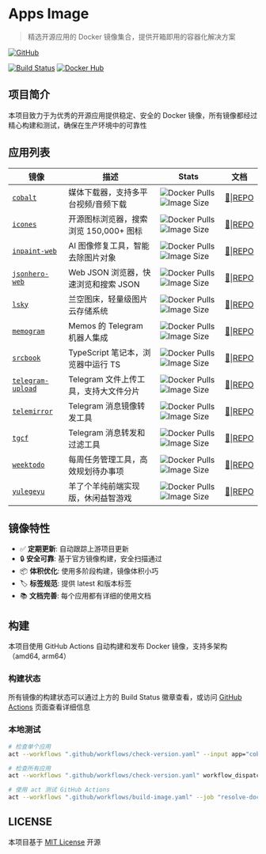 # Apps Image

> 精选开源应用的 Docker 镜像集合，提供开箱即用的容器化解决方案

[![GitHub](https://img.shields.io/github/license/aliuq/apps-image)](https://github.com/aliuq/apps-image/blob/master/LICENSE)
<!-- [![GitHub Stars](https://img.shields.io/github/stars/aliuq/apps-image)](https://github.com/aliuq/apps-image) -->
[![Build Status](https://img.shields.io/github/actions/workflow/status/aliuq/apps-image/build-image.yaml)](https://github.com/aliuq/apps-image/actions)
[![Docker Hub](https://img.shields.io/badge/Docker%20Hub-aliuq-blue)](https://hub.docker.com/u/aliuq)

## 项目简介

本项目致力于为优秀的开源应用提供稳定、安全的 Docker 镜像，所有镜像都经过精心构建和测试，确保在生产环境中的可靠性

## 应用列表

| 镜像 | 描述 | Stats | 文档 |
|------|------|-------|------|
| [`cobalt`](https://hub.docker.com/r/aliuq/cobalt) | 媒体下载器，支持多平台视频/音频下载 | ![Docker Pulls](https://img.shields.io/docker/pulls/aliuq/cobalt?label=docker) ![Image Size](https://img.shields.io/docker/image-size/aliuq/cobalt?label=image) | [📖](./apps/cobalt/README.md)\|[REPO](https://github.com/imputnet/cobalt) |
| [`icones`](https://hub.docker.com/r/aliuq/icones) | 开源图标浏览器，搜索浏览 150,000+ 图标 | ![Docker Pulls](https://img.shields.io/docker/pulls/aliuq/icones?label=docker) ![Image Size](https://img.shields.io/docker/image-size/aliuq/icones?label=image) | [📖](./apps/icones/README.md)\|[REPO](https://github.com/antfu-collective/icones) |
| [`inpaint-web`](https://hub.docker.com/r/aliuq/inpaint-web) | AI 图像修复工具，智能去除图片对象 | ![Docker Pulls](https://img.shields.io/docker/pulls/aliuq/inpaint-web?label=docker) ![Image Size](https://img.shields.io/docker/image-size/aliuq/inpaint-web?label=image) | [📖](./apps/inpaint-web/README.md)\|[REPO](https://github.com/lxfater/inpaint-web) |
| [`jsonhero-web`](https://hub.docker.com/r/aliuq/jsonhero-web) | Web JSON 浏览器，快速浏览和搜索 JSON | ![Docker Pulls](https://img.shields.io/docker/pulls/aliuq/jsonhero-web?label=docker) ![Image Size](https://img.shields.io/docker/image-size/aliuq/jsonhero-web?label=image) | [📖](./apps/jsonhero-web/README.md)\|[REPO](https://github.com/triggerdotdev/jsonhero-web) |
| [`lsky`](https://hub.docker.com/r/aliuq/lsky) | 兰空图床，轻量级图片云存储系统 | ![Docker Pulls](https://img.shields.io/docker/pulls/aliuq/lsky?label=docker) ![Image Size](https://img.shields.io/docker/image-size/aliuq/lsky?label=image) | [📖](./apps/lsky/README.md)\|[REPO](https://github.com/lsky-org/lsky-pro) |
| [`memogram`](https://hub.docker.com/r/aliuq/memogram) | Memos 的 Telegram 机器人集成 | ![Docker Pulls](https://img.shields.io/docker/pulls/aliuq/memogram?label=docker) ![Image Size](https://img.shields.io/docker/image-size/aliuq/memogram?label=image) | [📖](./apps/memogram/README.md)\|[REPO](https://github.com/usememos/memogram) |
| [`srcbook`](https://hub.docker.com/r/aliuq/srcbook) | TypeScript 笔记本，浏览器中运行 TS | ![Docker Pulls](https://img.shields.io/docker/pulls/aliuq/srcbook?label=docker) ![Image Size](https://img.shields.io/docker/image-size/aliuq/srcbook?label=image) | [📖](./apps/srcbook/README.md)\|[REPO](https://github.com/srcbookdev/srcbook) |
| [`telegram-upload`](https://hub.docker.com/r/aliuq/telegram-upload) | Telegram 文件上传工具，支持大文件分片 | ![Docker Pulls](https://img.shields.io/docker/pulls/aliuq/telegram-upload?label=docker) ![Image Size](https://img.shields.io/docker/image-size/aliuq/telegram-upload?label=image) | [📖](./apps/telegram-upload/README.md)\|[REPO](https://github.com/Nekmo/telegram-upload) |
| [`telemirror`](https://hub.docker.com/r/aliuq/telemirror) | Telegram 消息镜像转发工具 | ![Docker Pulls](https://img.shields.io/docker/pulls/aliuq/telemirror?label=docker) ![Image Size](https://img.shields.io/docker/image-size/aliuq/telemirror?label=image) | [📖](./apps/telemirror/README.md)\|[REPO](https://github.com/khoben/telemirror) |
| [`tgcf`](https://hub.docker.com/r/aliuq/tgcf) | Telegram 消息转发和过滤工具 | ![Docker Pulls](https://img.shields.io/docker/pulls/aliuq/tgcf?label=docker) ![Image Size](https://img.shields.io/docker/image-size/aliuq/tgcf?label=image) | [📖](./apps/tgcf/README.md)\|[REPO](https://github.com/aahnik/tgcf) |
| [`weektodo`](https://hub.docker.com/r/aliuq/weektodo) | 每周任务管理工具，高效规划待办事项 | ![Docker Pulls](https://img.shields.io/docker/pulls/aliuq/weektodo?label=docker) ![Image Size](https://img.shields.io/docker/image-size/aliuq/weektodo?label=image) | [📖](./apps/weektodo/README.md)\|[REPO](https://github.com/manuelernestog/weektodo) |
| [`yulegeyu`](https://hub.docker.com/r/aliuq/yulegeyu) | 羊了个羊纯前端实现版，休闲益智游戏 | ![Docker Pulls](https://img.shields.io/docker/pulls/aliuq/yulegeyu?label=docker) ![Image Size](https://img.shields.io/docker/image-size/aliuq/yulegeyu?label=image) | [📖](./apps/yulegeyu/README.md)\|[REPO](https://github.com/liyupi/yulegeyu) |

## 镜像特性

- ✅ **定期更新**: 自动跟踪上游项目更新
- 🔒 **安全可靠**: 基于官方镜像构建，安全扫描通过
- 📦 **体积优化**: 使用多阶段构建，镜像体积小巧
- 🏷️ **标签规范**: 提供 latest 和版本标签
- 📚 **文档完善**: 每个应用都有详细的使用文档

## 构建

本项目使用 GitHub Actions 自动构建和发布 Docker 镜像，支持多架构（amd64, arm64）

### 构建状态

所有镜像的构建状态可以通过上方的 Build Status 徽章查看，或访问 [GitHub Actions](https://github.com/aliuq/apps-image/actions) 页面查看详细信息

### 本地测试

```bash
# 检查单个应用
act --workflows ".github/workflows/check-version.yaml" --input app="cobalt" workflow_dispatch

# 检查所有应用
act --workflows ".github/workflows/check-version.yaml" workflow_dispatch

# 使用 act 测试 GitHub Actions
act --workflows ".github/workflows/build-image.yaml" --job "resolve-docker-metadata" --input context="apps/cobalt" --input debug="true" workflow_dispatch
```

## LICENSE

本项目基于 [MIT License](./LICENSE) 开源
